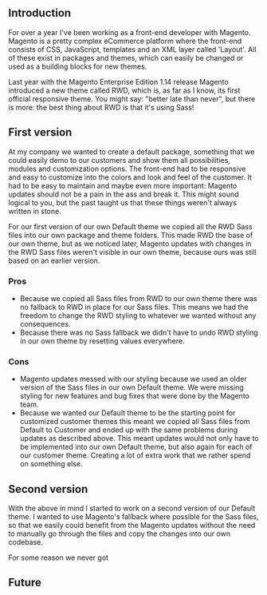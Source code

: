 ## Introduction
For over a year I've been working as a front-end developer with Magento. Magento is a pretty complex eCommerce platform where the front-end consists of CSS, JavaScript, templates and an XML layer called 'Layout'. All of these exist in packages and themes, which can easily be changed or used as a building blocks for new themes.

Last year with the Magento Enterprise Edition 1.14 release Magento introduced a new theme called RWD, which is, as far as I know, its first official responsive theme. You might say: "better late than never", but there is more: the best thing about RWD is that it's using Sass!

## First version
At my company we wanted to create a default package, something that we could easily demo to our customers and show them all possibilities, modules and customization options. The front-end had to be responsive and easy to customize into the colors and look and feel of the customer. It had to be easy to maintain and maybe even more important: Magento updates should not be a pain in the ass and break it. This might sound logical to you, but the past taught us that these things weren't always written in stone.

For our first version of our own Default theme we copied all the RWD Sass files into our own package and theme folders. This made RWD the base of our own theme, but as we noticed later, Magento updates with changes in the RWD Sass files weren't visible in our own theme, because ours was still based on an earlier version.

### Pros
- Because we copied all Sass files from RWD to our own theme there was no fallback to RWD in place for our Sass files. This means we had the freedom to change the RWD styling to whatever we wanted without any consequences.
- Because there was no Sass fallback we didn't have to undo RWD styling in our own theme by resetting values everywhere.

### Cons
- Magento updates messed with our styling because we used an older version of the Sass files in our own Default theme. We were missing styling for new features and bug fixes that were done by the Magento team.
- Because we wanted our Default theme to be the starting point for customized customer themes this meant we copied all Sass files from Default to Customer and ended up with the same problems during updates as described above. This meant updates would not only have to be implemented into our own Default theme, but also again for each of our customer theme. Creating a lot of extra work that we rather spend on something else.

## Second version
With the above in mind I started to work on a second version of our Default theme. I wanted to use Magento's fallback where possible for the Sass files, so that we easily could benefit from the Magento updates without the need to manually go through the files and copy the changes into our own codebase.

For some reason we never got

## Future
